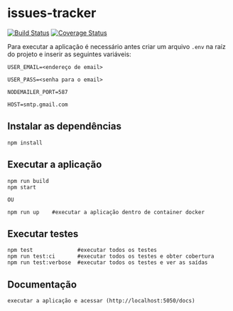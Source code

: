 # issues-tracker
[![Build Status](https://travis-ci.org/gideaopinheiro/issues-tracker.svg?branch=master)](https://travis-ci.org/gideaopinheiro/issues-tracker)
[![Coverage Status](https://coveralls.io/repos/github/gideaopinheiro/issues-tracker/badge.svg?branch=master)](https://coveralls.io/github/gideaopinheiro/issues-tracker?branch=master)


Para executar a aplicação é necessário antes criar um arquivo `.env` na raíz do projeto e inserir as seguintes variáveis:

    USER_EMAIL=<endereço de email>

    USER_PASS=<senha para o email>

    NODEMAILER_PORT=587

    HOST=smtp.gmail.com

## Instalar as dependências

    npm install

## Executar a aplicação

    npm run build
    npm start
    
    OU
    
    npm run up    #executar a aplicação dentro de container docker

## Executar testes

    npm test              #executar todos os testes
    npm run test:ci       #executar todos os testes e obter cobertura
    npm run test:verbose  #executar todos os testes e ver as saídas

## Documentação

    executar a aplicação e acessar (http://localhost:5050/docs)
